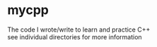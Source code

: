 # mycpp
The code I wrote/write to learn and practice C++<br />
see individual directories for more information
